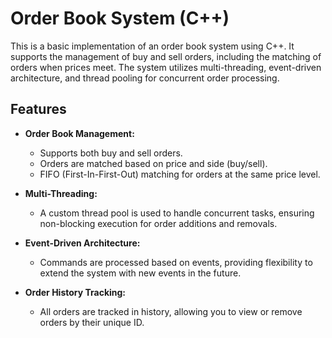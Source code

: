 # Order Book System (C++)

This is a basic implementation of an order book system using C++. It supports the management of buy and sell orders, including the matching of orders when prices meet. The system utilizes multi-threading, event-driven architecture, and thread pooling for concurrent order processing.

## Features

- **Order Book Management:**
  - Supports both buy and sell orders.
  - Orders are matched based on price and side (buy/sell).
  - FIFO (First-In-First-Out) matching for orders at the same price level.
  
- **Multi-Threading:**
  - A custom thread pool is used to handle concurrent tasks, ensuring non-blocking execution for order additions and removals.

- **Event-Driven Architecture:**
  - Commands are processed based on events, providing flexibility to extend the system with new events in the future.
  
- **Order History Tracking:**
  - All orders are tracked in history, allowing you to view or remove orders by their unique ID.
